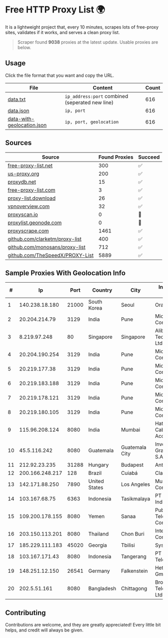 
# Free HTTP Proxy List 🌍

It is a lightweight project that, every 10 minutes, scrapes lots of free-proxy sites, validates if it works, and serves a clean proxy list.


> Scraper found **9038** proxies at the latest update. Usable proxies are below.

## Usage

Click the file format that you want and copy the URL.


|File|Content|Count|
|----|-------|-----|
|[data.txt](https://raw.githubusercontent.com/themiralay/Proxy-List-World/master/data.txt)|`ip_address:port` combined (seperated new line)|616|
|[data.json](https://raw.githubusercontent.com/themiralay/Proxy-List-World/master/data.json)|`ip, port`|616|
|[data-with-geolocation.json](https://raw.githubusercontent.com/themiralay/Proxy-List-World/master/data-with-geolocation.json)|`ip, port, geolocation`|616|

## Sources

|Source|Found Proxies|Succeed|
|------|-------------|-------|
|[free-proxy-list.net](https://free-proxy-list.net)|300|✅|
|[us-proxy.org](https://www.us-proxy.org)|200|✅|
|[proxydb.net](http://proxydb.net)|15|✅|
|[free-proxy-list.com](https://free-proxy-list.com/?page=&port=&type%5B%5D=http&type%5B%5D=https&up_time=0&search=Search)|3|✅|
|[proxy-list.download](https://www.proxy-list.download/HTTP)|26|✅|
|[vpnoverview.com](https://vpnoverview.com/privacy/anonymous-browsing/free-proxy-servers)|32|✅|
|[proxyscan.io](https://www.proxyscan.io)|0|🚫|
|[proxylist.geonode.com](https://proxylist.geonode.com/api/proxy-list?limit=300&page=1&sort_by=lastChecked&sort_type=desc&protocols=http,https)|0|🚫|
|[proxyscrape.com](https://api.proxyscrape.com/v2/?request=displayproxies&protocol=http&timeout=10000&country=all&ssl=all&anonymity=all)|1461|✅|
|[github.com/clarketm/proxy-list](https://raw.githubusercontent.com/clarketm/proxy-list/master/proxy-list-raw.txt)|400|✅|
|[github.com/monosans/proxy-list](https://raw.githubusercontent.com/monosans/proxy-list/main/proxies/http.txt)|712|✅|
|[github.com/TheSpeedX/PROXY-List](https://raw.githubusercontent.com/TheSpeedX/PROXY-List/master/http.txt)|5889|✅|


## Sample Proxies With Geolocation Info

|#|Ip|Port|Country|City|Internet Service Provider|
|-|--|----|-------|----|-------------------------|
|1|140.238.18.180|21000|South Korea|Seoul|Oracle Corporation|
|2|20.204.214.79|3129|India|Pune|Microsoft Corporation|
|3|8.219.97.248|80|Singapore|Singapore|Alibaba (US) Technology Co., Ltd.|
|4|20.204.190.254|3129|India|Pune|Microsoft Corporation|
|5|20.219.177.38|3129|India|Pune|Microsoft Corporation|
|6|20.219.183.188|3129|India|Pune|Microsoft Corporation|
|7|20.219.178.121|3129|India|Pune|Microsoft Corporation|
|8|20.219.180.105|3129|India|Pune|Microsoft Corporation|
|9|115.96.208.124|8080|India|Mumbai|Hathway IP over Cable Internet Access|
|10|45.5.116.242|8080|Guatemala|Guatemala City|Inversiones Grajeda Andrade S.A|
|11|212.92.23.235|31288|Hungary|Budapest|Antenna Hungaria|
|12|200.166.248.217|128|Brazil|Cuiabá|Claro S.A|
|13|142.171.88.250|7890|United States|Los Angeles|Multacom Corporation|
|14|103.167.68.75|6363|Indonesia|Tasikmalaya|PT Kataji Nukami Indonesia|
|15|109.200.178.155|8080|Yemen|Sanaa|Public Telecommunication Corporation|
|16|203.150.113.201|8080|Thailand|Chon Buri|Internet Thailand Company Ltd.|
|17|185.229.111.183|45020|Georgia|Tbilisi|Sysnet LLC|
|18|103.167.171.43|8080|Indonesia|Tangerang|PT Rajeg Media Telekomunikasi|
|19|148.251.12.150|26541|Germany|Falkenstein|Hetzner Online GmbH|
|20|202.5.51.161|8080|Bangladesh|Chittagong|Broad Band Telecom Services Ltd|



## Contributing

Contributions are welcome, and they are greatly appreciated! Every
little bit helps, and credit will always be given.

